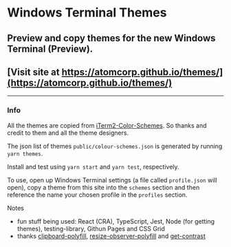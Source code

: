 # Windows Terminal Themes

## Preview and copy themes for the new Windows Terminal (Preview).

## [Visit site at https://atomcorp.github.io/themes/](https://atomcorp.github.io/themes/)

---

### Info

All the themes are copied from [iTerm2-Color-Schemes](https://github.com/mbadolato/iTerm2-Color-Schemes). So thanks and credit to them and all the theme designers.

The json list of themes `public/colour-schemes.json` is generated by running `yarn themes`.

Install and test using `yarn start` and `yarn test`, respectively.

To use, open up Windows Terminal settings (a file called `profile.json` will open), copy a theme from this site into the `schemes` section and then reference the name your chosen profile in the `profiles` section.

Notes

- fun stuff being used: React (CRA), TypeScript, Jest, Node (for getting themes), testing-library, Githun Pages and CSS Grid
- thanks [clipboard-polyfill](https://github.com/lgarron/clipboard-polyfill), [resize-observer-polyfill](https://github.com/que-etc/resize-observer-polyfill) and [get-contrast](https://github.com/johno/get-contrast)
